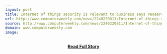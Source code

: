 ```yaml
---
layout: post
title: Internet of things security is relevant to business says researcher
url: http://www.computerweekly.com/news/2240220811/Internet-of-things-security-is-relevant-to-business-says-researcher
source: http://www.computerweekly.com/news/2240220811/Internet-of-things-security-is-relevant-to-business-says-researcher
domain: www.computerweekly.com
image: 
---
```


<p></p>
<center><p><a href="http://www.computerweekly.com/news/2240220811/Internet-of-things-security-is-relevant-to-business-says-researcher" style='padding:25px; font-sze:18px; font-weight: bold;'>Read Full Story</a></p></center>
